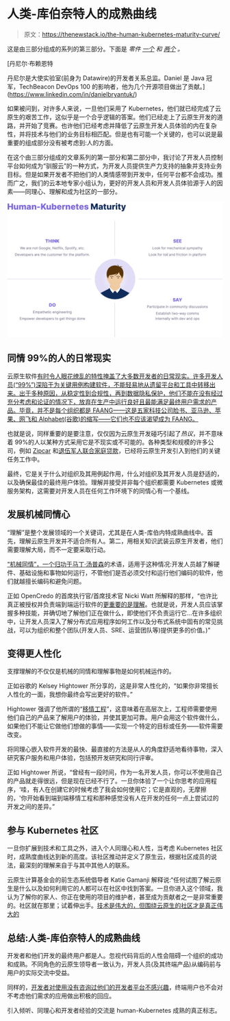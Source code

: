 # 人类-库伯奈特人的成熟曲线

> 原文：<https://thenewstack.io/the-human-kubernetes-maturity-curve/>

这是由三部分组成的系列的第三部分。下面是 *零件* [*一个*](https://thenewstack.io/the-cloud-native-paved-path-developer-experience/) *和* [*两个*](https://thenewstack.io/taming-the-cloud-centralizing-the-developer-experience/) *。*

 [丹尼尔·布赖恩特

丹尼尔是大使实验室(前身为 Datawire)的开发者关系总监。Daniel 是 Java 冠军，TechBeacon DevOps 100 的影响者，他为几个开源项目做出了贡献。](https://www.linkedin.com/in/danielbryantuk/) 

如果被问到，对许多人来说，一旦他们采用了 Kubernetes，他们就已经完成了云原生的艰苦工作，这似乎是一个合乎逻辑的答案。他们已经走上了云原生开发的道路，并开始了竞赛。也许他们已经考虑并降低了云原生开发人员体验的内在复杂性，并将技术与他们的业务目标相匹配。但是也有可能一个关键的，也可以说是最重要的组成部分没有被考虑到:人的方面。

在这个由三部分组成的文章系列的第一部分和第二部分中，我讨论了开发人员控制平台如何成为“驯服云”的一种方式，为开发人员提供生产力支持的抽象并支持业务目标。但是如果开发者不把他们的人类情感带到开发中，任何平台都不会成功。推而广之，我们的云本地专家小组认为，更好的开发人员和开发人员体验源于人的因素——同理心、理解和成为社区的一部分。

![](img/41468ad9fd9099f591ca55b71b269bbf.png)

## 同情 99%的人的日常现实

云原生软件[有时令人眼花缭乱的特性掩盖了大多数开发者的日常现实。许多开发人员(“99%”)深陷于为关键用例构建软件，不能轻易地从遗留平台和工具中转移出来。出于多种原因，从稳定性到合规性，再到数据隐私保护，他们不能在没有经过充分考虑和论证的情况下，放弃在生产中运行良好且最能满足最终用户需求的产品。毕竟，并不是每个组织都是 FAANG——这是五家科技公司脸书、亚马逊、苹果、网飞和 Alphabet(谷歌)的缩写——它们也不应该渴望成为 FAANG。](https://future.a16z.com/software-development-building-for-99-developers/)

也就是说，同样重要的是要注意，仅仅因为云原生开发碰巧引起了*热议*，并不意味着 99%的人以某种方式采用它是不现实或不可能的。各种类型和规模的许多公司，例如 [Zipcar](https://www.getambassador.io/developer-control-plane/dcp-insights-bo-daley/) 和[退伍军人联合家庭贷款](https://www.getambassador.io/developer-control-plane/developer-control-planes-a-platform-builders-point-of-view/)，已经将云原生开发引入到他们的关键任务工作中。

最终，它是关于什么对组织及其用例起作用，什么对组织及其开发人员是舒适的，以及确保最佳的最终用户体验。理解并接受并非每个组织都需要 Kubernetes 或微服务架构，这需要对开发人员在任何工作环境下的同情心有一个基线。

## 发展机械同情心

“理解”是整个发展领域的一个关键词，尤其是在人类-库伯内特成熟曲线中。首先，理解云原生开发并不适合所有人。第二，用相关知识武装云原生开发者，他们需要理解大局，而不一定要采取行动。

[“机械同情”，一个归功于马丁·汤普森](https://mechanical-sympathy.blogspot.com/2011/07/why-mechanical-sympathy.html)的术语，适用于这种情况:开发人员越了解硬件、基础设施和事物如何运行，不管他们是否必须交付和运行他们编码的软件，他们就越擅长编码和避免问题。

正如 OpenCredo 的首席执行官/首席技术官 Nicki Watt 所解释的那样，“也许比真正被授权并负责端到端运行软件的[更重要的是理解](https://www.getambassador.io/developer-control-plane/dcp-insights-nicki-watt/)。也就是说，开发人员应该掌握多种技能，并确切地了解他们正在做什么，即使他们不负责运行它…在许多组织中，让开发人员深入了解分布式应用程序如何工作以及分布式系统中固有的常见挑战，可以为组织和整个团队(开发人员、SRE、运营团队等)提供更多的价值。)"

## 变得更人性化

支撑理解的不仅仅是机械的同情和理解事物是如何机械运作的。

正如谷歌的 Kelsey Hightower 所分享的，这是非常人性化的，“如果你非常擅长人性化的一面，我想你最终会写出更好的软件。”

Hightower 强调了他所谓的“[移情工程](https://www.getambassador.io/developer-control-plane/dcp-insights-kelsey-hightower/)”，这意味着在高层次上，工程师需要使用他们自己的产品来了解用户的体验，并使其更加可靠。用户会用这个软件做什么，如果他们不能让它做他们想做的事情——实现一个特定的目标或任务——软件需要改变。

将同理心嵌入软件开发的最快、最直接的方法是从人的角度舒适地看待事物，深入研究客户服务和用户体验，包括预开发研究和同行评审。

正如 Hightower 所说，“曾经有一段时间，作为一名开发人员，你可以不使用自己的产品就走得很远，但是现在已经不行了。一旦你体验了一个让你思考的应用程序，‘哇，有人在创建它的时候考虑了我会如何使用它；它是直观的，无摩擦的，'你开始看到端到端移情工程和那种感觉没有人在开发的任何一点上尝试过的开发之间的差异。”

## 参与 Kubernetes 社区

一旦你扩展到技术和工具之外，进入个人同理心和人性，当考虑 Kubernetes 社区时，成熟度曲线达到新的高度。该社区推动并定义了原生云，根据社区成员的说法，最深刻的理解来自于与其中其他人的联系。

云原生计算基金会的前生态系统倡导者 Katie Gamanji 解释说:“任何试图了解云原生是什么以及如何利用它的人都可以在社区中找到答案。一旦你进入这个领域，我认为了解你的家人、你正在使用的项目的维护者，甚至成为贡献者之一是非常重要的。社区就在那里；试着伸出手。[技术是伟大的，但围绕云原生的社区才是真正伟大的](https://www.getambassador.io/developer-control-plane/dcp-insights-katie-gamanji/)

## 总结:人类-库伯奈特人的成熟曲线

开发者和他们开发的最终用户都是人。忽视代码背后的人性会阻碍一个组织的成功和成熟。不同角色的云原生领导者一致认为，开发人员(及其终端产品)从编码前与用户的实际交流中受益。

同样的，[开发者对使用没有咨询过他们的开发者平台不感兴趣](https://www.reddit.com/r/devops/comments/stuep4/weve_spent_months_building_this_platform_devs/)，终端用户也不会对不考虑他们需求的应用做出积极的回应。

引入倾听、同理心和开发者经验的交流是 human-Kubernetes 成熟的真正标志。

<svg xmlns:xlink="http://www.w3.org/1999/xlink" viewBox="0 0 68 31" version="1.1"><title>Group</title> <desc>Created with Sketch.</desc></svg>